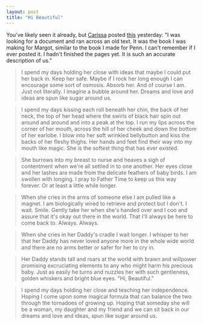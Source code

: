 ```yaml
---
layout: post
title: "Hi Beautiful"
---
```


You've likely seen it already, but [Carissa](http://carissabyers.com) posted [this](http://carissabyers.blogspot.com/2010/12/hi-beautiful-book-for-margot.html) yesterday: "I was looking for a document and ran across an old text.  It was the book I was making for Margot, similar to the book I made for Penn. I can't remember if I ever posted it.  I hadn't finished the pages yet.  It is such an accurate description of us."

> I spend my days holding her close with ideas that maybe I could put her back in.  Keep her safe.  Maybe if I rock her long enough I can encourage some sort of osmosis.  Absorb her.  And of course I am.  Just not literally.  I imagine a bubble around her.  Dreams and love and ideas are spun like sugar around us.

> I spend my days kissing each roll beneath her chin, the back of her neck, the top of her head where the swirls of black hair spin out around and around and into a peak at the top.  I run my lips across the corner of her mouth, across the hill of her cheek and down the bottom of her earlobe.  I blow into her soft wrinkled bellybutton and kiss the backs of her fleshy thighs.  Her hands and feet find their way into my mouth like magic.  She is the softest thing that has ever existed.

> She burrows into my breast to nurse and heaves a sigh of contentment when we're all settled in to one another.  Her eyes close and her lashes are made from the delicate feathers of baby birds.  I am swollen with longing.  I pray to Father Time to keep us this way forever.  Or at least a little while longer.

> When she cries in the arms of someone else I am pulled like a magnet.  I am biologically wired to retrieve and protect but I don't.  I wait.  Smile.  Gently take her when she's handed over and I coo and assure that it's okay out there in the world.  That I'll always be here to come back to.  Always.  Always.

> When she cries in her Daddy's cradle I wait longer. I whisper to her that her Daddy has never loved anyone more in the whole wide world and there are no arms better or safer for her to cry in.

> Her Daddy stands tall and roars at the world with brawn and willpower promising excruciating elements to any who might harm his precious baby.  Just as easily he turns and nuzzles her with such gentleness, golden whiskers and bright blue eyes.  "Hi, Beautiful."

> I spend my days holding her close and teaching her independence.  Hoping I come upon some magical formula that can balance the two through the tornadoes of growing up.  Hoping that someday she will be a woman, my daughter and my friend and we can sit back in our dreams and love and ideas, spun like sugar around us.
